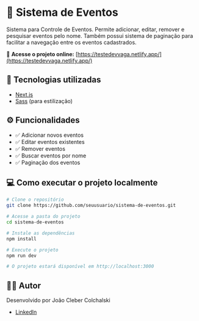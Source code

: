# 🎉 Sistema de Eventos

Sistema para Controle de Eventos. Permite adicionar, editar, remover e pesquisar eventos pelo nome. Também possui sistema de paginação para facilitar a navegação entre os eventos cadastrados.

🔗 **Acesse o projeto online:** [https://testedevvaga.netlify.app/](https://testedevvaga.netlify.app/)

## 🚀 Tecnologias utilizadas

- [Next.js](https://nextjs.org/)
- [Sass](https://sass-lang.com/) (para estilização)

## ⚙️ Funcionalidades

- ✅ Adicionar novos eventos
- ✅ Editar eventos existentes
- ✅ Remover eventos
- ✅ Buscar eventos por nome
- ✅ Paginação dos eventos

## 💻 Como executar o projeto localmente

```bash
# Clone o repositório
git clone https://github.com/seuusuario/sistema-de-eventos.git

# Acesse a pasta do projeto
cd sistema-de-eventos

# Instale as dependências
npm install

# Execute o projeto
npm run dev

# O projeto estará disponível em http://localhost:3000
```

## 👨‍💻 Autor
Desenvolvido por João Cleber Colchalski
- [LinkedIn](https://www.linkedin.com/in/joao-cleber-colchalski/)
